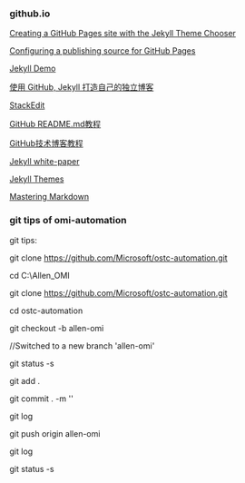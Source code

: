 ### github.io

[Creating a GitHub Pages site with the Jekyll Theme Chooser](https://help.github.com/articles/creating-a-github-pages-site-with-the-jekyll-theme-chooser/)

[Configuring a publishing source for GitHub Pages](https://help.github.com/articles/configuring-a-publishing-source-for-github-pages/)

[Jekyll Demo](http://www.ruanyifeng.com/blog/2012/08/blogging_with_jekyll.html)

[使用 GitHub, Jekyll 打造自己的独立博客](https://github.com/minixalpha/minixalpha.github.io/blob/source/_posts/2014-02-15-github-jekyll-markdown.md)

[StackEdit](https://stackedit.io/editor)

[GitHub README.md教程](http://blog.csdn.net/kaitiren/article/details/38513715)

[GitHub技术博客教程](http://blog.csdn.net/renfufei/article/details/37725057/)

[Jekyll white-paper](https://github.com/vinitkumar/white-paper)

[Jekyll Themes](http://jekyllthemes.org/)

[Mastering Markdown](https://guides.github.com/features/mastering-markdown/)

### git tips of omi-automation

git tips:


git clone https://github.com/Microsoft/ostc-automation.git


cd C:\Allen_OMI

git clone https://github.com/Microsoft/ostc-automation.git

cd ostc-automation

git checkout -b allen-omi

//Switched to a new branch 'allen-omi'

git status -s

git add .

git commit . -m ''

git log

git push origin allen-omi

git log 

git status -s
